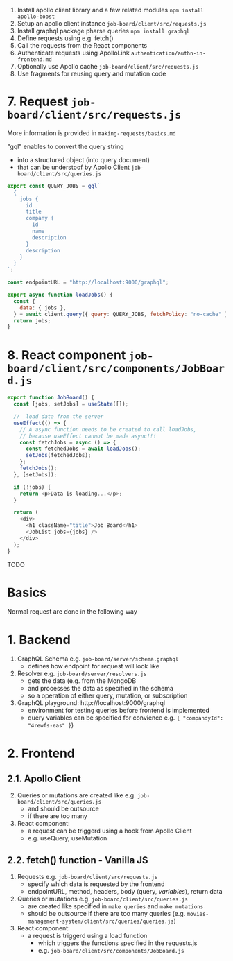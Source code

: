 1. Install apollo client library and a few related modules `npm install apollo-boost`
2. Setup an apollo client instance `job-board/client/src/requests.js`
3. Install graphql package pharse queries `npm install graphql`
4. Define requests using e.g. fetch()
5. Call the requests from the React components
6. Authenticate requests using ApolloLink `authentication/authn-in-frontend.md`
7. Optionally use Apollo cache `job-board/client/src/requests.js`
8. Use fragments for reusing query and mutation code

# 7. Request `job-board/client/src/requests.js`

More information is provided in `making-requests/basics.md`

"gql" enables to convert the query string

- into a structured object (into query document)
- that can be understoof by Apollo Client `job-board/client/src/queries.js`

```javascript
export const QUERY_JOBS = gql`
  {
    jobs {
      id
      title
      company {
        id
        name
        description
      }
      description
    }
  }
`;

const endpointURL = "http://localhost:9000/graphql";

export async function loadJobs() {
  const {
    data: { jobs },
  } = await client.query({ query: QUERY_JOBS, fetchPolicy: "no-cache" }); // more easy syntax: `data` an then `data.jobs`
  return jobs;
}
```

# 8. React component `job-board/client/src/components/JobBoard.js`

```javascript
export function JobBoard() {
  const [jobs, setJobs] = useState([]);

  //  load data from the server
  useEffect(() => {
    // A async function needs to be created to call loadJobs,
    // because useEffect cannot be made async!!!
    const fetchJobs = async () => {
      const fetchedJobs = await loadJobs();
      setJobs(fetchedJobs);
    };
    fetchJobs();
  }, [setJobs]);

  if (!jobs) {
    return <p>Data is loading...</p>;
  }

  return (
    <div>
      <h1 className="title">Job Board</h1>
      <JobList jobs={jobs} />
    </div>
  );
}
```

TODO

# Basics

Normal request are done in the following way

# 1. Backend

1. GraphQL Schema e.g. `job-board/server/schema.graphql`
   - defines how endpoint for request will look like
2. Resolver e.g. `job-board/server/resolvers.js`
   - gets the data (e.g. from the MongoDB
   - and processes the data as specified in the schema
   - so a operation of either query, mutation, or subscription
3. GraphQL playground: http://localhost:9000/graphql
   - environment for testing queries before frontend is implemented
   - query variables can be specified for convience e.g. `{ "compandyId": "4rewfs-eas" }`)

# 2. Frontend

## 2.1. Apollo Client

2. Queries or mutations are created like e.g. `job-board/client/src/queries.js`
   - and should be outsource
   - if there are too many
3. React component:
   - a request can be triggerd using a hook from Apollo Client
   - e.g. useQuery, useMutation

## 2.2. fetch() function - Vanilla JS

1. Requests e.g. `job-board/client/src/requests.js`
   - specify which data is requested by the frontend
   - endpointURL, method, headers, body (query, _variables_), return data
2. Queries or mutations e.g. `job-board/client/src/queries.js`
   - are created like specified in `make queries` and `make mutations`
   - should be outsource if there are too many queries (e.g. `movies-management-system/client/src/queries/queries.js`)
3. React component:
   - a request is triggerd using a load function
     - which triggers the functions specified in the requests.js
     - e.g. `job-board/client/src/components/JobBoard.js`
